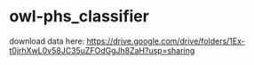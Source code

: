 # owl-phs_classifier

download data here: https://drive.google.com/drive/folders/1Ex-t0jrhXwL0v58JC35uZFOdGgJh8ZaH?usp=sharing
